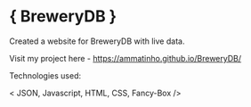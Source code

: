 # { BreweryDB }

Created a website for BreweryDB with live data.

Visit my project here - https://ammatinho.github.io/BreweryDB/

Technologies used:

< JSON, Javascript, HTML, CSS, Fancy-Box />
